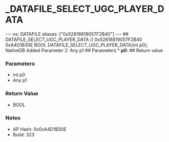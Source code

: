 # _DATAFILE_SELECT_UGC_PLAYER_DATA

--- ns: DATAFILE aliases: ["0x52818819057F2B40"] --- ## DATAFILE_SELECT_UGC_PLAYER_DATA  // 0x52818819057F2B40 0xA4D1B30E BOOL DATAFILE_SELECT_UGC_PLAYER_DATA(int p0);  NativeDB Added Parameter 2: Any p1  ## Parameters * **p0**:  ## Return value

### Parameters
* int p0
* Any p1

### Return Value
* BOOL

### Notes
* AP Hash: 0x0xA4D1B30E
* Build: 323

